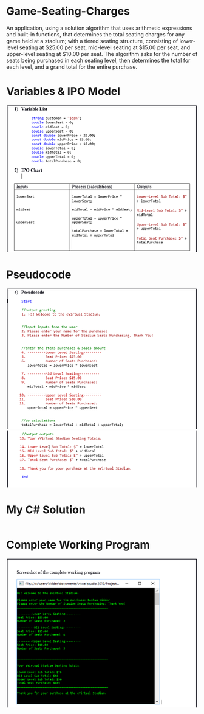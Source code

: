 # Game-Seating-Charges
An application, using a solution algorithm that uses arithmetic expressions and built-in functions, that determines the total seating charges for any game held at a stadium; with a tiered seating structure, consisting of lower-level seating at $25.00  per seat, mid-level seating at $15.00 per seat, and upper-level seating at $10.00 per seat. The algorithm asks for the number of seats being purchased in each seating level, then determines the total for each level, and a grand total for the entire purchase.

# Variables & IPO Model
![Variables & IPO Model](https://raw.githubusercontent.com/kiddjsh/Game-Seating-Charges/main/images/Variables%20%26%20IPO%20Model.PNG)

# Pseudocode
![Pseudocode1](https://raw.githubusercontent.com/kiddjsh/Game-Seating-Charges/main/images/Pseudocode_1.PNG)
![Pseudocode2](https://raw.githubusercontent.com/kiddjsh/Game-Seating-Charges/main/images/Pseudocode_2.PNG)

# My C# Solution

```C#


```

# Complete Working Program
![Complete Working Program](https://raw.githubusercontent.com/kiddjsh/Game-Seating-Charges/main/images/Complete%20Working%20Program.PNG)

